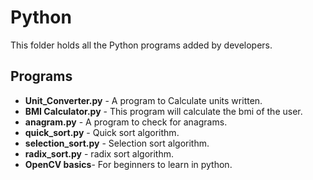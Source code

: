 # Python

  This folder holds all the Python programs added by developers.


## Programs

- **Unit_Converter.py** - A program to Calculate units written.
- **BMI Calculator.py** - This program will calculate the bmi of the user.
- **anagram.py** - A program to check for anagrams.
- **quick_sort.py** - Quick sort algorithm.
- **selection_sort.py** - Selection sort algorithm.
- **radix_sort.py** - radix sort algorithm.
- **OpenCV basics**- For beginners to learn in python.

